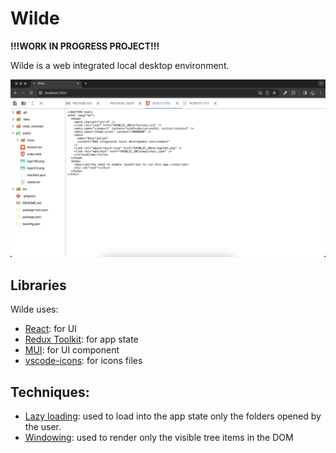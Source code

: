 # Wilde

__!!!WORK IN PROGRESS PROJECT!!!__

Wilde is a web integrated local desktop environment.

![Wilde screenshot](docs/images/wilde.png)

## Libraries

Wilde uses:
- [React](https://react.dev/): for UI
- [Redux Toolkit](https://redux-toolkit.js.org/): for app state
- [MUI](https://mui.com/): for UI component
- [vscode-icons](https://github.com/vscode-icons/vscode-icons): for icons files

## Techniques:
- [Lazy loading](https://en.wikipedia.org/wiki/Lazy_loading): used to load into the app state only the folders opened by the user.
- [Windowing](https://www.patterns.dev/vanilla/virtual-lists/): used to render only the visible tree items in the DOM